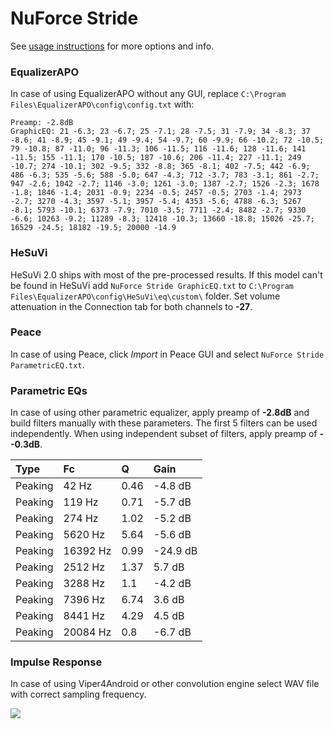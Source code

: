 # NuForce Stride
See [usage instructions](https://github.com/jaakkopasanen/AutoEq#usage) for more options and info.

### EqualizerAPO
In case of using EqualizerAPO without any GUI, replace `C:\Program Files\EqualizerAPO\config\config.txt`
with:
```
Preamp: -2.8dB
GraphicEQ: 21 -6.3; 23 -6.7; 25 -7.1; 28 -7.5; 31 -7.9; 34 -8.3; 37 -8.6; 41 -8.9; 45 -9.1; 49 -9.4; 54 -9.7; 60 -9.9; 66 -10.2; 72 -10.5; 79 -10.8; 87 -11.0; 96 -11.3; 106 -11.5; 116 -11.6; 128 -11.6; 141 -11.5; 155 -11.1; 170 -10.5; 187 -10.6; 206 -11.4; 227 -11.1; 249 -10.7; 274 -10.1; 302 -9.5; 332 -8.8; 365 -8.1; 402 -7.5; 442 -6.9; 486 -6.3; 535 -5.6; 588 -5.0; 647 -4.3; 712 -3.7; 783 -3.1; 861 -2.7; 947 -2.6; 1042 -2.7; 1146 -3.0; 1261 -3.0; 1387 -2.7; 1526 -2.3; 1678 -1.8; 1846 -1.4; 2031 -0.9; 2234 -0.5; 2457 -0.5; 2703 -1.4; 2973 -2.7; 3270 -4.3; 3597 -5.1; 3957 -5.4; 4353 -5.6; 4788 -6.3; 5267 -8.1; 5793 -10.1; 6373 -7.9; 7010 -3.5; 7711 -2.4; 8482 -2.7; 9330 -6.6; 10263 -9.2; 11289 -8.3; 12418 -10.3; 13660 -18.8; 15026 -25.7; 16529 -24.5; 18182 -19.5; 20000 -14.9
```

### HeSuVi
HeSuVi 2.0 ships with most of the pre-processed results. If this model can't be found in HeSuVi add
`NuForce Stride GraphicEQ.txt` to `C:\Program Files\EqualizerAPO\config\HeSuVi\eq\custom\` folder.
Set volume attenuation in the Connection tab for both channels to **-27**.

### Peace
In case of using Peace, click *Import* in Peace GUI and select `NuForce Stride ParametricEQ.txt`.

### Parametric EQs
In case of using other parametric equalizer, apply preamp of **-2.8dB** and build filters manually
with these parameters. The first 5 filters can be used independently.
When using independent subset of filters, apply preamp of **--0.3dB**.

| Type    | Fc       |    Q | Gain     |
|:--------|:---------|:-----|:---------|
| Peaking | 42 Hz    | 0.46 | -4.8 dB  |
| Peaking | 119 Hz   | 0.71 | -5.7 dB  |
| Peaking | 274 Hz   | 1.02 | -5.2 dB  |
| Peaking | 5620 Hz  | 5.64 | -5.6 dB  |
| Peaking | 16392 Hz | 0.99 | -24.9 dB |
| Peaking | 2512 Hz  | 1.37 | 5.7 dB   |
| Peaking | 3288 Hz  | 1.1  | -4.2 dB  |
| Peaking | 7396 Hz  | 6.74 | 3.6 dB   |
| Peaking | 8441 Hz  | 4.29 | 4.5 dB   |
| Peaking | 20084 Hz | 0.8  | -6.7 dB  |

### Impulse Response
In case of using Viper4Android or other convolution engine select WAV file with correct sampling frequency.

![](https://raw.githubusercontent.com/jaakkopasanen/AutoEq/master/results/oratory1990/harman_in-ear_2017-1/NuForce%20Stride/NuForce%20Stride.png)
